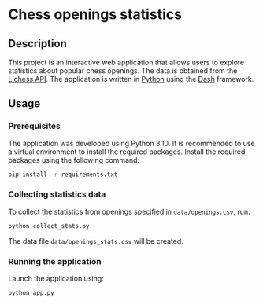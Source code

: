 # Chess openings statistics

## Description

This project is an interactive web application that allows users to explore statistics about popular chess openings. The data is obtained from the [Lichess API](https://lichess.org/api). The application is written in [Python](https://www.python.org/) using the [Dash](https://dash.plotly.com/) framework.

## Usage

### Prerequisites

The application was developed using Python 3.10. It is recommended to use a virtual environment to install the required packages.
Install the required packages using the following command:

```bash
pip install -r requirements.txt
```

### Collecting statistics data

To collect the statistics from openings specified in `data/openings.csv`, run:

```bash
python collect_stats.py
```

The data file `data/openings_stats.csv` will be created.

### Running the application

Launch the application using:

```bash
python app.py
```
